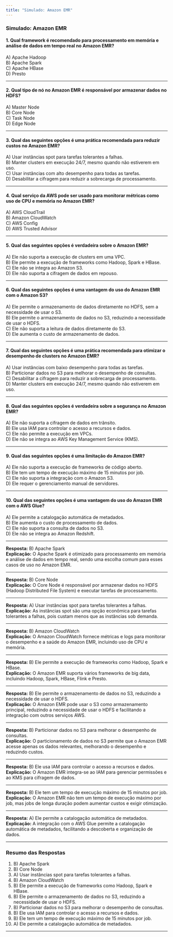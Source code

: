 ```yaml
---
title: "Simulado: Amazon EMR"
---
```


### **Simulado: Amazon EMR**

#### **1. Qual framework é recomendado para processamento em memória e análise de dados em tempo real no Amazon EMR?**
A) Apache Hadoop  
B) Apache Spark  
C) Apache HBase  
D) Presto  

---

#### **2. Qual tipo de nó no Amazon EMR é responsável por armazenar dados no HDFS?**
A) Master Node  
B) Core Node  
C) Task Node  
D) Edge Node  

---

#### **3. Qual das seguintes opções é uma prática recomendada para reduzir custos no Amazon EMR?**
A) Usar instâncias spot para tarefas tolerantes a falhas.  
B) Manter clusters em execução 24/7, mesmo quando não estiverem em uso.  
C) Usar instâncias com alto desempenho para todas as tarefas.  
D) Desabilitar a cifragem para reduzir a sobrecarga de processamento.  

---

#### **4. Qual serviço da AWS pode ser usado para monitorar métricas como uso de CPU e memória no Amazon EMR?**
A) AWS CloudTrail  
B) Amazon CloudWatch  
C) AWS Config  
D) AWS Trusted Advisor  

---

#### **5. Qual das seguintes opções é verdadeira sobre o Amazon EMR?**
A) Ele não suporta a execução de clusters em uma VPC.  
B) Ele permite a execução de frameworks como Hadoop, Spark e HBase.  
C) Ele não se integra ao Amazon S3.  
D) Ele não suporta a cifragem de dados em repouso.  

---

#### **6. Qual das seguintes opções é uma vantagem do uso do Amazon EMR com o Amazon S3?**
A) Ele permite o armazenamento de dados diretamente no HDFS, sem a necessidade de usar o S3.  
B) Ele permite o armazenamento de dados no S3, reduzindo a necessidade de usar o HDFS.  
C) Ele não suporta a leitura de dados diretamente do S3.  
D) Ele aumenta o custo de armazenamento de dados. 

---

#### **7. Qual das seguintes opções é uma prática recomendada para otimizar o desempenho de clusters no Amazon EMR?**
A) Usar instâncias com baixo desempenho para todas as tarefas.  
B) Particionar dados no S3 para melhorar o desempenho de consultas.  
C) Desabilitar a cifragem para reduzir a sobrecarga de processamento.  
D) Manter clusters em execução 24/7, mesmo quando não estiverem em uso.  

---

#### **8. Qual das seguintes opções é verdadeira sobre a segurança no Amazon EMR?**
A) Ele não suporta a cifragem de dados em trânsito.  
B) Ele usa IAM para controlar o acesso a recursos e dados.  
C) Ele não permite a execução em VPCs.  
D) Ele não se integra ao AWS Key Management Service (KMS).  

---

#### **9. Qual das seguintes opções é uma limitação do Amazon EMR?**
A) Ele não suporta a execução de frameworks de código aberto.  
B) Ele tem um tempo de execução máximo de 15 minutos por job.  
C) Ele não suporta a integração com o Amazon S3.  
D) Ele requer o gerenciamento manual de servidores.  

---

#### **10. Qual das seguintes opções é uma vantagem do uso do Amazon EMR com o AWS Glue?**
A) Ele permite a catalogação automática de metadados.  
B) Ele aumenta o custo de processamento de dados.  
C) Ele não suporta a consulta de dados no S3.  
D) Ele não se integra ao Amazon Redshift.  

---

**Resposta:** B) Apache Spark  
**Explicação:** O Apache Spark é otimizado para processamento em memória e análise de dados em tempo real, sendo uma escolha comum para esses casos de uso no Amazon EMR.

---

**Resposta:** B) Core Node  
**Explicação:** O Core Node é responsável por armazenar dados no HDFS (Hadoop Distributed File System) e executar tarefas de processamento.

---

**Resposta:** A) Usar instâncias spot para tarefas tolerantes a falhas.  
**Explicação:** As instâncias spot são uma opção econômica para tarefas tolerantes a falhas, pois custam menos que as instâncias sob demanda.

---

**Resposta:** B) Amazon CloudWatch  
**Explicação:** O Amazon CloudWatch fornece métricas e logs para monitorar o desempenho e a saúde do Amazon EMR, incluindo uso de CPU e memória.

---

**Resposta:** B) Ele permite a execução de frameworks como Hadoop, Spark e HBase.  
**Explicação:** O Amazon EMR suporta vários frameworks de big data, incluindo Hadoop, Spark, HBase, Flink e Presto.

---

**Resposta:** B) Ele permite o armazenamento de dados no S3, reduzindo a necessidade de usar o HDFS.  
**Explicação:** O Amazon EMR pode usar o S3 como armazenamento principal, reduzindo a necessidade de usar o HDFS e facilitando a integração com outros serviços AWS.

---

**Resposta:** B) Particionar dados no S3 para melhorar o desempenho de consultas.  
**Explicação:** O particionamento de dados no S3 permite que o Amazon EMR acesse apenas os dados relevantes, melhorando o desempenho e reduzindo custos.

---

**Resposta:** B) Ele usa IAM para controlar o acesso a recursos e dados.  
**Explicação:** O Amazon EMR integra-se ao IAM para gerenciar permissões e ao KMS para cifragem de dados.

---

**Resposta:** B) Ele tem um tempo de execução máximo de 15 minutos por job.  
**Explicação:** O Amazon EMR não tem um tempo de execução máximo por job, mas jobs de longa duração podem aumentar custos e exigir otimização.

---

**Resposta:** A) Ele permite a catalogação automática de metadados.  
**Explicação:** A integração com o AWS Glue permite a catalogação automática de metadados, facilitando a descoberta e organização de dados.

---

### **Resumo das Respostas**
1. B) Apache Spark  
2. B) Core Node  
3. A) Usar instâncias spot para tarefas tolerantes a falhas.  
4. B) Amazon CloudWatch  
5. B) Ele permite a execução de frameworks como Hadoop, Spark e HBase.  
6. B) Ele permite o armazenamento de dados no S3, reduzindo a necessidade de usar o HDFS.  
7. B) Particionar dados no S3 para melhorar o desempenho de consultas.  
8. B) Ele usa IAM para controlar o acesso a recursos e dados.  
9. B) Ele tem um tempo de execução máximo de 15 minutos por job.  
10. A) Ele permite a catalogação automática de metadados.  

---
